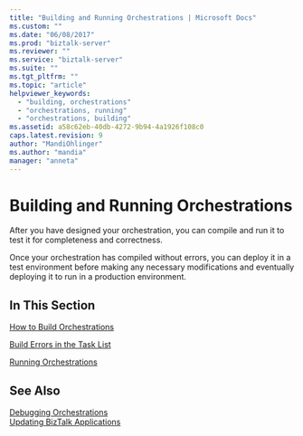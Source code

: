 ```yaml
---
title: "Building and Running Orchestrations | Microsoft Docs"
ms.custom: ""
ms.date: "06/08/2017"
ms.prod: "biztalk-server"
ms.reviewer: ""
ms.service: "biztalk-server"
ms.suite: ""
ms.tgt_pltfrm: ""
ms.topic: "article"
helpviewer_keywords: 
  - "building, orchestrations"
  - "orchestrations, running"
  - "orchestrations, building"
ms.assetid: a58c62eb-40db-4272-9b94-4a1926f108c0
caps.latest.revision: 9
author: "MandiOhlinger"
ms.author: "mandia"
manager: "anneta"
---
```

# Building and Running Orchestrations
After you have designed your orchestration, you can compile and run it to test it for completeness and correctness.  
  
 Once your orchestration has compiled without errors, you can deploy it in a test environment before making any necessary modifications and eventually deploying it to run in a production environment.  
  
## In This Section  
 [How to Build Orchestrations](../core/how-to-build-orchestrations.md)  
  
 [Build Errors in the Task List](../core/build-errors-in-the-task-list.md)  
  
 [Running Orchestrations](../core/running-orchestrations3.md)  
  
## See Also  
 [Debugging Orchestrations](../core/debugging-orchestrations.md)   
 [Updating BizTalk Applications](../core/updating-biztalk-applications.md)